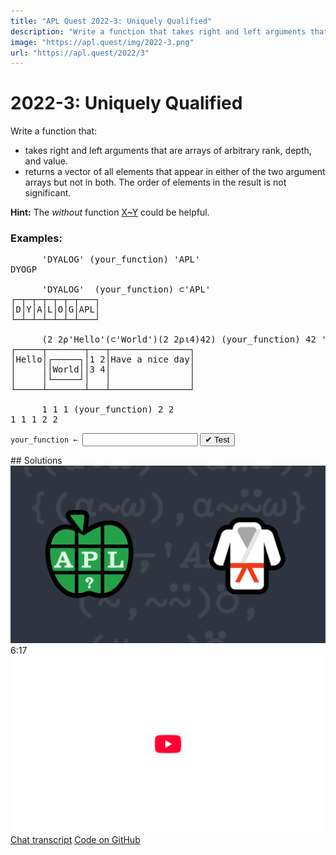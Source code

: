 ```yaml
---
title: "APL Quest 2022-3: Uniquely Qualified"
description: "Write a function that takes right and left arguments that are arrays of arbitrary rank, depth, and value, and returns a vector of all elements that appear in either of the two argument arrays but not in both."
image: "https://apl.quest/img/2022-3.png"
url: "https://apl.quest/2022/3"
---
```


# <span class=s>2022-</span>3: Uniquely Qualified
<!--  Write a function that takes right and left arguments that are arrays of arbitrary rank, depth, and value, and returns a vector of all elements that appear in either of the two argument arrays but not in both. -->
<p>Write a function that:</p>
<p>
    <ul>
        <li>takes right and left arguments that are arrays of arbitrary rank, depth, and value.</li>
        <li>returns a vector of all elements that appear in either of the two argument arrays but not in both. The order of elements in the result is not significant.</li>
    </ul>
</p>

<p><i class="fas fa-lightbulb-on"></i> <strong>Hint:</strong> The <em>without</em> function <a href="http://help.dyalog.com/latest/#Language/Primitive%20Functions/Excluding.htm" class="APL" target="_blank">X~Y</a> could be helpful.</p>

### Examples:
<pre class="APL">
      'DYALOG' (your_function) 'APL'
DYOGP

      'DYALOG'  (your_function) ⊂'APL'
┌─┬─┬─┬─┬─┬─┬───┐
│D│Y│A│L│O│G│APL│
└─┴─┴─┴─┴─┴─┴───┘

      (2 2⍴'Hello'(⊂'World')(2 2⍴⍳4)42) (your_function) 42 'Have a nice day'
┌─────┬───────┬───┬───────────────┐
│Hello│┌─────┐│1 2│Have a nice day│
│     ││World││3 4│               │
│     │└─────┘│   │               │
└─────┴───────┴───┴───────────────┘

      1 1 1 (your_function) 2 2
1 1 1 2 2
</pre>
<div class="pdiv">
  <code onclick="p_Input.focus()">your_function ← </code><input id="p_Input" autocomplete="off" spellcheck="false" oninput="this.parentElement.querySelector`button`.disabled=false;localStorage.setItem(window.location.pathname,this.value)" onkeypress="subm(event)">
  <button onclick="alert$.next`Testing…`;submitSolution`p`" class="md-button md-button--primary">&#x2714; Test</button>
</div>
<p id="p_Output"></p>
## Solutions
<div onclick="play(this)" title="Video on YouTube" class="yt">
<img alt="Video Thumbnail" src="../../img/2022-3.png">
<time>6:17</time>
<img alt="YouTube" src="../../img/yt-big.png">
</div>
<a href="https://chat.stackexchange.com/transcript/52405?m=64700500#64700500" target="_blank" class="md-button md-button--primary">Chat transcript</a>
<a href="https://github.com/abrudz/apl_quest/tree/main/2022/3.apl" target="_blank" class="md-button md-button--primary right">Code on GitHub</a>

<script>
    testCases={"a":[["'DYALOG'","'APL'"],["'DYALOG'","⊂'APL'"],["2 2⍴'Hello'(⊂'World')(2 2⍴⍳4)42","42 'Have a nice day'"],["1 1 1","2 2"],["4?10","3?10"]],"b":[["'CDE'","⍪'ABC'"],["3 1 2⍴⊂'ABC'","⊂⊂'ABC'"],["⍬","''"],["''","1 2 3"],["3 0 2⍴⊂'ABC'","⊂⊂'ABC'"],["⎕A[?26⍴⍨2⍴⍨2+?4]","⎕A[?26⍴⍨2⍴⍨2+?4]"],["3","3"],["'a'","3"]],"f":"(∪~∩)⍥,","p":"{⍵[⍋⍵]}0,⊢"}
    p_Input.value=localStorage.getItem(window.location.pathname)
    play=e=>e.outerHTML=`<iframe src="https://www.youtube.com/embed/ZvjgB1aCEH4?list=PLYKQVqyrAEj9wDIUyLDGtDAFTKY38BUMN&autoplay=1" title="<span class=s>2022-</span>3: Uniquely Qualified (APL Quest 2022-3)" frameborder="0" allow="accelerometer; autoplay; clipboard-write; encrypted-media; gyroscope; picture-in-picture; web-share" referrerpolicy="strict-origin-when-cross-origin" allowfullscreen></iframe>`
</script>
